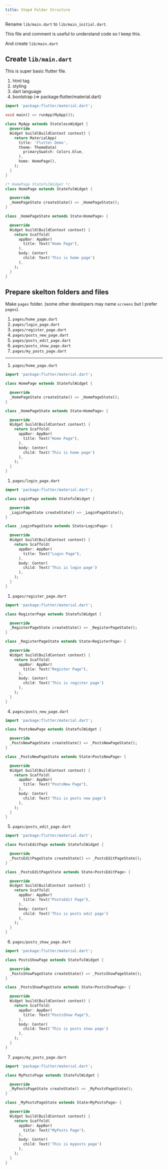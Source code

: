 ```yaml
---
title: Step4 Folder Structure
---
```


Rename `lib/main.dart` to `lib/main_initial.dart`.

This file and comment is useful to understand code so I keep this.

And create `lib/main.dart`

## Create `lib/main.dart`
This is super basic flutter file.

1. html tag
2. styling
3. dart language
4. bootstrap (=> package:flutter/material.dart)

```dart
import 'package:flutter/material.dart';

void main() => runApp(MyApp());

class MyApp extends StatelessWidget {
  @override
  Widget build(BuildContext context) {
	return MaterialApp(
	  title: 'Flutter Demo',
	  theme: ThemeData(
		primarySwatch: Colors.blue,
	  ),
	  home: HomePage(),
	);
  }
}

/* HomePage StatefulWidget */
class HomePage extends StatefulWidget {

  @override
  _HomePageState createState() => _HomePageState();
}

class _HomePageState extends State<HomePage> {

  @override
  Widget build(BuildContext context) {
	return Scaffold(
	  appBar: AppBar(
		title: Text("Home Page"),
	  ),
	  body: Center(
		child: Text('This is home page')
	  ),
	);
  }
}
```

## Prepare skelton folders and files
Make `pages` folder. (some other developers may name `screens` but I prefer `pages`).

1. `pages/home_page.dart`
2. `pages/login_page.dart`
3. `pages/register_page.dart`
4. `pages/posts_new_page.dart`
5. `pages/posts_edit_page.dart`
6. `pages/posts_show_page.dart`
7. `pages/my_posts_page.dart`

---

1. `pages/home_page.dart`
```dart
import 'package:flutter/material.dart';

class HomePage extends StatefulWidget {

  @override
  _HomePageState createState() => _HomePageState();
}

class _HomePageState extends State<HomePage> {

  @override
  Widget build(BuildContext context) {
	return Scaffold(
	  appBar: AppBar(
		title: Text("Home Page"),
	  ),
	  body: Center(
		child: Text('This is home page')
	  ),
	);
  }
}
```
1. `pages/login_page.dart`
```dart
import 'package:flutter/material.dart';

class LoginPage extends StatefulWidget {

  @override
  _LoginPageState createState() => _LoginPageState();
}

class _LoginPageState extends State<LoginPage> {

  @override
  Widget build(BuildContext context) {
	return Scaffold(
	  appBar: AppBar(
		title: Text("Login Page"),
	  ),
	  body: Center(
		child: Text('This is login page')
	  ),
	);
  }
}
```
1. `pages/register_page.dart`

```dart
import 'package:flutter/material.dart';

class RegisterPage extends StatefulWidget {

  @override
  _RegisterPageState createState() => _RegisterPageState();
}

class _RegisterPageState extends State<RegisterPage> {

  @override
  Widget build(BuildContext context) {
	return Scaffold(
	  appBar: AppBar(
		title: Text("Register Page"),
	  ),
	  body: Center(
		child: Text('This is register page')
	  ),
	);
  }
}
```
4. `pages/posts_new_page.dart`
```dart
import 'package:flutter/material.dart';

class PostsNewPage extends StatefulWidget {

  @override
  _PostsNewPageState createState() => _PostsNewPageState();
}

class _PostsNewPageState extends State<PostsNewPage> {

  @override
  Widget build(BuildContext context) {
	return Scaffold(
	  appBar: AppBar(
		title: Text("PostsNew Page"),
	  ),
	  body: Center(
		child: Text('This is posts new page')
	  ),
	);
  }
}
```
5. `pages/posts_edit_page.dart`
```dart
import 'package:flutter/material.dart';

class PostsEditPage extends StatefulWidget {

  @override
  _PostsEditPageState createState() => _PostsEditPageState();
}

class _PostsEditPageState extends State<PostsEditPage> {

  @override
  Widget build(BuildContext context) {
	return Scaffold(
	  appBar: AppBar(
		title: Text("PostsEdit Page"),
	  ),
	  body: Center(
		child: Text('This is posts edit page')
	  ),
	);
  }
}
```
6. `pages/posts_show_page.dart`
```dart
import 'package:flutter/material.dart';

class PostsShowPage extends StatefulWidget {

  @override
  _PostsShowPageState createState() => _PostsShowPageState();
}

class _PostsShowPageState extends State<PostsShowPage> {

  @override
  Widget build(BuildContext context) {
	return Scaffold(
	  appBar: AppBar(
		title: Text("PostsShow Page"),
	  ),
	  body: Center(
		child: Text('This is posts show page')
	  ),
	);
  }
}
```
7. `pages/my_posts_page.dart`
```dart
import 'package:flutter/material.dart';

class MyPostsPage extends StatefulWidget {

  @override
  _MyPostsPageState createState() => _MyPostsPageState();
}

class _MyPostsPageState extends State<MyPostsPage> {

  @override
  Widget build(BuildContext context) {
	return Scaffold(
	  appBar: AppBar(
		title: Text("MyPosts Page"),
	  ),
	  body: Center(
		child: Text('This is myposts page')
	  ),
	);
  }
}
```

